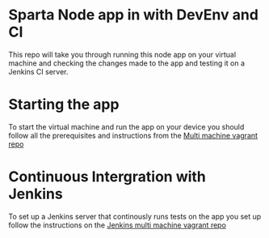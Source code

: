 # Sparta Node app in with DevEnv and CI
This repo will take you through running this node app on your virtual machine and checking the changes made to the app and testing it on a Jenkins CI server.

# Starting the app
To start the virtual machine and run the app on your device you should follow all the prerequisites and instructions from the [Multi machine vagrant repo](https://github.com/samturton2/DEV_ENV-Multi_machine_vagrant)

# Continuous Intergration with Jenkins
To set up a Jenkins server that continously runs tests on the app you set up follow the instructions on the [Jenkins multi machine vagrant repo](https://github.com/samturton2/Jenkins-Multi_machine_vagrant)